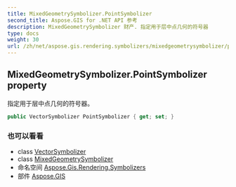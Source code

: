 ```yaml
---
title: MixedGeometrySymbolizer.PointSymbolizer
second_title: Aspose.GIS for .NET API 参考
description: MixedGeometrySymbolizer 财产. 指定用于层中点几何的符号器
type: docs
weight: 30
url: /zh/net/aspose.gis.rendering.symbolizers/mixedgeometrysymbolizer/pointsymbolizer/
---
```

## MixedGeometrySymbolizer.PointSymbolizer property

指定用于层中点几何的符号器。

```csharp
public VectorSymbolizer PointSymbolizer { get; set; }
```

### 也可以看看

* class [VectorSymbolizer](../../vectorsymbolizer/)
* class [MixedGeometrySymbolizer](../)
* 命名空间 [Aspose.Gis.Rendering.Symbolizers](../../mixedgeometrysymbolizer/)
* 部件 [Aspose.GIS](../../../)



